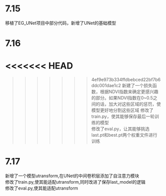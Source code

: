 # 7.15
移植了EG_UNet项目中部分代码，新增了UNet的基础模型

# 7.16
<<<<<<< HEAD
=======

>>>>>>> 4ef9e973b334ffdbebced22bf7b6ddc001dae1c2
新建了一个损失函数，根据NDVI指数来确定更感兴趣的部分。如果NDVI指数在0~0.5之间的话，加大对这些区域的惩罚，使模型更好地分割这些区域
修改了train.py，使其能够保存最后一轮训练的模型  
修改了eval.py，让其能够挑选last.pt和best.pt两个权重文件进行训练

# 7.17
新增了一个模型utransform,在UNet的中间卷积层添加了自注意力模块  
修改了train.py,使其能适配utransform,同时改进了保存last_model的逻辑  
修改了eval.py,使其能适配utransform
